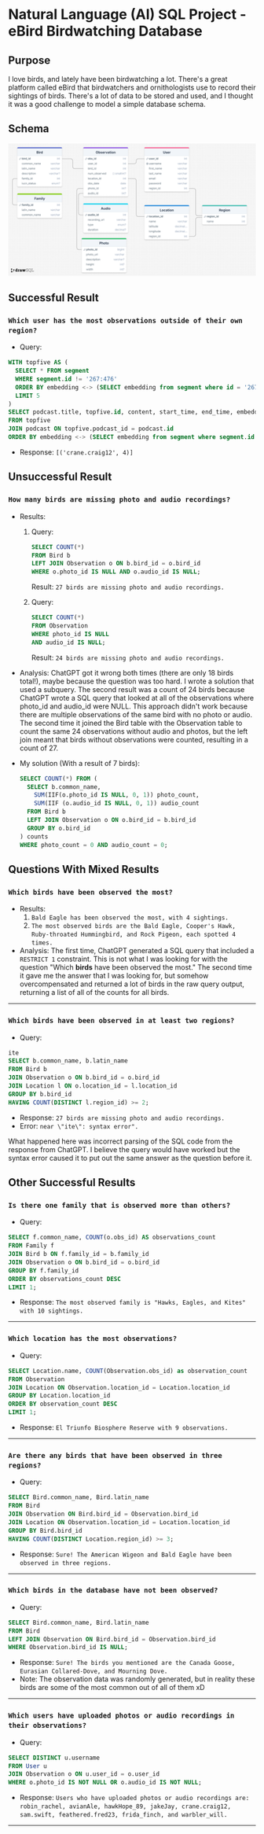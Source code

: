 # Natural Language (AI) SQL Project - eBird Birdwatching Database
## Purpose
I love birds, and lately have been birdwatching a lot. There's a great platform called eBird that birdwatchers and ornithologists use to record their sightings of birds. There's a lot of data to be stored and used, and I thought it was a good challenge to model a simple database schema.

## Schema
![Diagram Schema](ebird_schema.png)

## Successful Result
### ```Which user has the most observations outside of their own region?```
- Query:
```sql
WITH topfive AS (
  SELECT * FROM segment
  WHERE segment.id != '267:476'
  ORDER BY embedding <-> (SELECT embedding from segment where id = '267:476')
  LIMIT 5
)
SELECT podcast.title, topfive.id, content, start_time, end_time, embedding <-> (SELECT embedding from segment where topfive.id = '267:476') AS distance
FROM topfive
JOIN podcast ON topfive.podcast_id = podcast.id
ORDER BY embedding <-> (SELECT embedding from segment where segment.id = '267:476');
```
- Response: ```[('crane.craig12', 4)]```

## Unsuccessful Result
### ```How many birds are missing photo and audio recordings?```
- Results:
  1. Query:
      ```sql
      SELECT COUNT(*) 
      FROM Bird b
      LEFT JOIN Observation o ON b.bird_id = o.bird_id
      WHERE o.photo_id IS NULL AND o.audio_id IS NULL;
      ```
      Result: ```27 birds are missing photo and audio recordings.```
  
  2. Query:
      ```sql
      SELECT COUNT(*) 
      FROM Observation 
      WHERE photo_id IS NULL 
      AND audio_id IS NULL;
      ```
      Result: ```24 birds are missing photo and audio recordings.```

- Analysis: ChatGPT got it wrong both times (there are only 18 birds total!), maybe because the question was too hard. I wrote a solution that used a subquery. The second result was a count of 24 birds because ChatGPT wrote a SQL query that looked at all of the observations where photo_id and audio_id were NULL. This approach didn't work because there are multiple observations of the same bird with no photo or audio. The second time it joined the Bird table with the Observation table to count the same 24 observations without audio and photos, but the left join meant that birds without observations were counted, resulting in a count of 27.

- My solution (With a result of 7 birds):
  ```sql
  SELECT COUNT(*) FROM (
    SELECT b.common_name, 
      SUM(IIF(o.photo_id IS NULL, 0, 1)) photo_count, 
      SUM(IIF (o.audio_id IS NULL, 0, 1)) audio_count 
    FROM Bird b
    LEFT JOIN Observation o ON o.bird_id = b.bird_id
    GROUP BY o.bird_id
  ) counts
  WHERE photo_count = 0 AND audio_count = 0;
  ```

## Questions With Mixed Results
### ```Which birds have been observed the most?```
- Results: 
  1. ```Bald Eagle has been observed the most, with 4 sightings.```
  2. ```The most observed birds are the Bald Eagle, Cooper's Hawk, Ruby-throated Hummingbird, and Rock Pigeon, each spotted 4 times.```
- Analysis: The first time, ChatGPT generated a SQL query that included a ```RESTRICT 1``` constraint. This is not what I was looking for with the question "Which **birds** have been observed the most." The second time it gave me the answer that I was looking for, but somehow overcompensated and returned a lot of birds in the raw query output, returning a list of all of the counts for all birds.

---

### ```Which birds have been observed in at least two regions?```
- Query: 
```sql
ite
SELECT b.common_name, b.latin_name
FROM Bird b
JOIN Observation o ON b.bird_id = o.bird_id
JOIN Location l ON o.location_id = l.location_id
GROUP BY b.bird_id
HAVING COUNT(DISTINCT l.region_id) >= 2;
```
- Response: ```27 birds are missing photo and audio recordings.```
- Error: ```near \"ite\": syntax error".```

What happened here was incorrect parsing of the SQL code from the response from ChatGPT. I believe the query would have worked but the syntax error caused it to put out the same answer as the question before it.

## Other Successful Results
### ```Is there one family that is observed more than others?```
- Query: 
```sql
SELECT f.common_name, COUNT(o.obs_id) AS observations_count
FROM Family f
JOIN Bird b ON f.family_id = b.family_id
JOIN Observation o ON b.bird_id = o.bird_id
GROUP BY f.family_id
ORDER BY observations_count DESC
LIMIT 1;
```
- Response: ```The most observed family is "Hawks, Eagles, and Kites" with 10 sightings.```

---

### ```Which location has the most observations?```
- Query: 
```sql
SELECT Location.name, COUNT(Observation.obs_id) as observation_count
FROM Observation
JOIN Location ON Observation.location_id = Location.location_id
GROUP BY Location.location_id
ORDER BY observation_count DESC
LIMIT 1;
```
- Response: ```El Triunfo Biosphere Reserve with 9 observations.```

---

### ```Are there any birds that have been observed in three regions?```
- Query: 
```sql
SELECT Bird.common_name, Bird.latin_name
FROM Bird
JOIN Observation ON Bird.bird_id = Observation.bird_id
JOIN Location ON Observation.location_id = Location.location_id
GROUP BY Bird.bird_id
HAVING COUNT(DISTINCT Location.region_id) >= 3;
```
- Response: ```Sure! The American Wigeon and Bald Eagle have been observed in three regions.```

---

### ```Which birds in the database have not been observed?```
- Query: 
```sql
SELECT Bird.common_name, Bird.latin_name
FROM Bird
LEFT JOIN Observation ON Bird.bird_id = Observation.bird_id
WHERE Observation.bird_id IS NULL;
```
- Response: ```Sure! The birds you mentioned are the Canada Goose, Eurasian Collared-Dove, and Mourning Dove.```
- Note: The observation data was randomly generated, but in reality these birds are some of the most common out of all of them xD

---

### ```Which users have uploaded photos or audio recordings in their observations?```
- Query: 
```sql
SELECT DISTINCT u.username
FROM User u
JOIN Observation o ON u.user_id = o.user_id
WHERE o.photo_id IS NOT NULL OR o.audio_id IS NOT NULL;
```
- Response: ```Users who have uploaded photos or audio recordings are: robin_rachel, avianAle, hawkHope_89, jakeJay, crane.craig12, sam.swift, feathered.fred23, frida_finch, and warbler_will.```

---